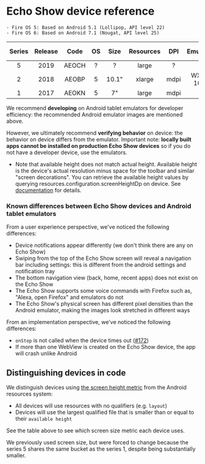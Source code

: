 # Echo Show device reference
    - Fire OS 5: Based on Android 5.1 (Lollipop, API level 22)
    - Fire OS 6: Based on Android 7.1 (Nougat, API level 25)

| Series | Release | Code  | OS | Size  | Resources | DPI  | Emulator  | Resolution | Available Height* |
|:------:|:-------:|:-----:|:--:|:-----:|:---------:|:----:|:---------:|:----------:|:------------------|
| 5      | 2019    | AEOCH | ?  | ?     | large     | ?    | ?         | 960x480    | 456dp
| 2      | 2018    | AEOBP | 5  | 10.1" | xlarge    | mdpi | WXGA 10.1 | 1280x800   | 770dp
| 1      | 2017    | AEOKN | 5  | 7"    | large     | mdpi | ?         | 1024x600   | 570dp

We recommend **developing** on Android tablet emulators for developer efficiency: the recommended Android emulator images are mentioned above.

However, we ultimately recommend **verifying behavior** on device: the behavior on device differs from the emulator. Important note: **locally built apps cannot be installed on production Echo Show devices** so if you do not have a developer device, use the emulators.

* Note that available height does not match actual height.  Available height is the device's actual resolution minus space for the toolbar and similar "screen decorations". You can retrieve the available height values by querying resources.configuration.screenHeightDp on device. See [documentation][res height] for details.

### Known differences between Echo Show devices and Android tablet emulators
From a user experience perspective, we've noticed the following differences:
- Device notifications appear differently (we don't think there are any on Echo Show)
- Swiping from the top of the Echo Show screen will reveal a navigation bar including settings: this is different from the android settings and notification tray
- The bottom navigation view (back, home, recent apps) does not exist on the Echo Show
- The Echo Show supports some voice commands with Firefox such as, "Alexa, open Firefox" and emulators do not
- The Echo Show's physical screen has different pixel densities than the Android emulator, making the images look stretched in different ways

From an implementation perspective, we've noticed the following differences:
- `onStop` is not called when the device times out ([#172](https://github.com/mozilla-mobile/firefox-echo-show/issues/172))
- If more than one WebView is created on the Echo Show device, the app will crash unlike Android

## Distinguishing devices in code
We distinguish devices using [the screen height metric][res height] from the Android resources system:
- All devices will use resources with no qualifiers (e.g. `layout`)
- Devices will use the largest qualified file that is smaller than or equal to their `available height` 

See the table above to see which screen size metric each device uses.

We previously used screen size, but were forced to change because the series 5 shares the same bucket as the series 1, despite being substantially smaller.

[res height]: https://developer.android.com/guide/topics/resources/providing-resources#ScreenHeightQualifier
